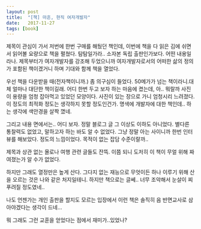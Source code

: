 ```yaml
---
layout: post
title:  "[책] 마흔, 현직 여자개발자"
date:   2017-11-27
tags: [book]
---
```


  제목이 관심이 가서 저번에 한번 구매를 해뒀던 책인데, 이번에 책을 다 읽은 김에 쉬면서 읽어볼 요량으로 책을 펼쳤다. 탐탐일가라.. 소자본 독립 출판인가보다. 어떤 내용일라나. 제목부터가 여자개발자를 강조해 두었으니까 여자개발자로서의 어떠한 삶의 정의가 포함된 책이겠거니 하며 기대와 함께 책을 열었다.

  우선 책을 다운받을 때(전자책이니까.) 좀 의구심이 들었다. 50메가가 넘는 책이라니.대체 얼마나 대단한 책이길래. 어디 한번 두고 보자 하는 마음에 켰는데, 아.. 뭐랄까 사진이 용량을 엄청 잡아먹고 있었던 모양이다. 사진이 있는 장으로 가니 엄청시리 느려졌다. 이 정도의 최적화 정도는 생각하지 못할 정도인건가. 명색에 개발자에 대한 책인데.. 하는 생각에 색안경을 살짝 꼈네.

  그리고 내용 면에서는.. 어디 보자. 정말 블로그 글 그 이상도 이하도 아니었다. 별다른 통찰력도 없었고, 말하고자 하는 바도 알 수 없었다. 그냥 정말 아는 사이니까 한번 인터뷰를 해보았다. 정도의 느낌이었다. 목적이 없는 잡담 수준이랄까..

  제목과 상관 없는 욜로나 여행 관련 글들도 잔뜩. 이쯤 되니 도저히 이 책이 무얼 위해 짜여졌는가 알 수가 없었다.

  하지만 그래도 열정만은 높게 산다. 그다지 없는 재능으로 무엇이든 하나 이루기 위해 산을 오르는 것은 나와 같은 처지일테니. 하지만 책으로는 글쎄.. 너무 조악해서 눈살이 찌푸려질 정도였네..

  나도 언젠가는 개인 출판을 할지도 모르는 입장에서 이런 책은 솔직히 음 반면교사로 삼아야겠다는 생각이 드네...

  뭐 그래도 그런 교훈을 얻었다는 점에서 재미가..있었나?